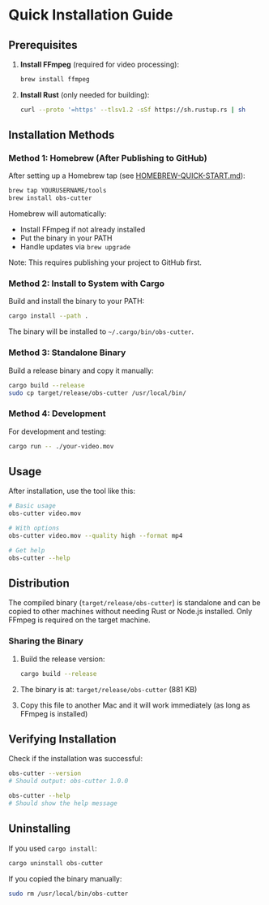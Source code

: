 # Quick Installation Guide

## Prerequisites

1. **Install FFmpeg** (required for video processing):
   ```bash
   brew install ffmpeg
   ```

2. **Install Rust** (only needed for building):
   ```bash
   curl --proto '=https' --tlsv1.2 -sSf https://sh.rustup.rs | sh
   ```

## Installation Methods

### Method 1: Homebrew (After Publishing to GitHub)

After setting up a Homebrew tap (see [HOMEBREW-QUICK-START.md](HOMEBREW-QUICK-START.md)):

```bash
brew tap YOURUSERNAME/tools
brew install obs-cutter
```

Homebrew will automatically:
- Install FFmpeg if not already installed
- Put the binary in your PATH
- Handle updates via `brew upgrade`

Note: This requires publishing your project to GitHub first.

### Method 2: Install to System with Cargo

Build and install the binary to your PATH:

```bash
cargo install --path .
```

The binary will be installed to `~/.cargo/bin/obs-cutter`.

### Method 3: Standalone Binary

Build a release binary and copy it manually:

```bash
cargo build --release
sudo cp target/release/obs-cutter /usr/local/bin/
```

### Method 4: Development

For development and testing:

```bash
cargo run -- ./your-video.mov
```

## Usage

After installation, use the tool like this:

```bash
# Basic usage
obs-cutter video.mov

# With options
obs-cutter video.mov --quality high --format mp4

# Get help
obs-cutter --help
```

## Distribution

The compiled binary (`target/release/obs-cutter`) is standalone and can be copied to other machines without needing Rust or Node.js installed. Only FFmpeg is required on the target machine.

### Sharing the Binary

1. Build the release version:
   ```bash
   cargo build --release
   ```

2. The binary is at: `target/release/obs-cutter` (881 KB)

3. Copy this file to another Mac and it will work immediately (as long as FFmpeg is installed)

## Verifying Installation

Check if the installation was successful:

```bash
obs-cutter --version
# Should output: obs-cutter 1.0.0

obs-cutter --help
# Should show the help message
```

## Uninstalling

If you used `cargo install`:
```bash
cargo uninstall obs-cutter
```

If you copied the binary manually:
```bash
sudo rm /usr/local/bin/obs-cutter
```
